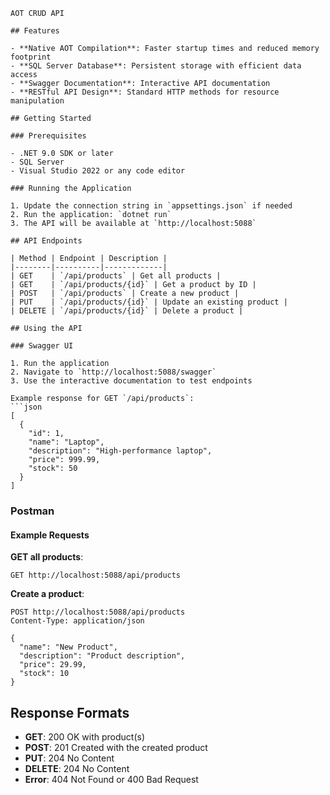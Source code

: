 ```markdown:e:\Github Repo\Rayhan\AOT\AOTCrudApi\README.md
AOT CRUD API

## Features

- **Native AOT Compilation**: Faster startup times and reduced memory footprint
- **SQL Server Database**: Persistent storage with efficient data access
- **Swagger Documentation**: Interactive API documentation
- **RESTful API Design**: Standard HTTP methods for resource manipulation

## Getting Started

### Prerequisites

- .NET 9.0 SDK or later
- SQL Server
- Visual Studio 2022 or any code editor

### Running the Application

1. Update the connection string in `appsettings.json` if needed
2. Run the application: `dotnet run`
3. The API will be available at `http://localhost:5088`

## API Endpoints

| Method | Endpoint | Description |
|--------|----------|-------------|
| GET    | `/api/products` | Get all products |
| GET    | `/api/products/{id}` | Get a product by ID |
| POST   | `/api/products` | Create a new product |
| PUT    | `/api/products/{id}` | Update an existing product |
| DELETE | `/api/products/{id}` | Delete a product |

## Using the API

### Swagger UI

1. Run the application
2. Navigate to `http://localhost:5088/swagger`
3. Use the interactive documentation to test endpoints

Example response for GET `/api/products`:
```json
[
  {
    "id": 1,
    "name": "Laptop",
    "description": "High-performance laptop",
    "price": 999.99,
    "stock": 50
  }
]
```

### Postman

#### Example Requests

**GET all products**:
```
GET http://localhost:5088/api/products
```

**Create a product**:
```
POST http://localhost:5088/api/products
Content-Type: application/json

{
  "name": "New Product",
  "description": "Product description",
  "price": 29.99,
  "stock": 10
}
```

## Response Formats

- **GET**: 200 OK with product(s)
- **POST**: 201 Created with the created product
- **PUT**: 204 No Content
- **DELETE**: 204 No Content
- **Error**: 404 Not Found or 400 Bad Request


